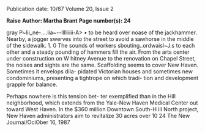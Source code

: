 Publication date: 10/87
Volume 20, Issue 2

**Raise**
**Author: Martha Brant**
**Page number(s): 24**

gray P~lii_ne-....lia~--lllliiiii-A> • 
to be heard over 
noase 
of the jackhammer. Nearby, a jogger 
swerves into the street to avoid a 
sawhorse in the middle of the sidewalk. 
1. 
0 
The sounds of workers sbouting..ordwaisl~J.s 
to each other and a steady pounding of 
hammers fill the air. From the arts 
center under construction on W hitney 
Avenue to the renovation on Chapel 
Street, the noises and sights are the 
same. Scaffolding seems to cover New 
Haven. Sometimes it envelops dila-
pidated Victorian 
houses and 
sometimes 
new condominiums, 
presenting a tightrope on which tradi-
tion and development grapple for 
balance. 


Perhaps nowhere is this tension bet-
ter exemplified than 
in the Hill 
neighborhood, which extends from the 
Yale-New Haven Medical Center out 
toward West Haven. In the $360 
million Downtown South-H ill North 
project, New Haven administrators 
aim to revitalize 30 acres over 10 
24 The New Journai/OciOber 16, 1987